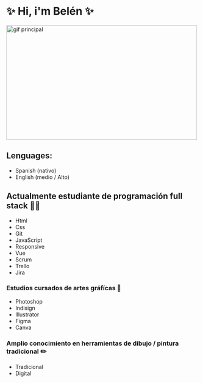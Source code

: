   # :sparkles: Hi, i'm Belén :sparkles:

 <img src="https://www.icegif.com/wp-content/uploads/2023/05/icegif-567.gif" alt="gif principal" width="500" height="300"/>

 ## Lenguages:
 - Spanish (nativo)
 - English (medio / Alto) 
  

## Actualmente estudiante de programación full stack :technologist:                                                          
- Html
- Css
- Git
- JavaScript
- Responsive
- Vue
- Scrum
- Trello
- Jira

  
### Estudios cursados de artes gráfícas :art:
- Photoshop
- Indisign
- Illustrator
- Figma
- Canva


### Amplio conocimiento en herramientas de dibujo / pintura tradicional :pencil2:
- Tradicional
- Digital
  

